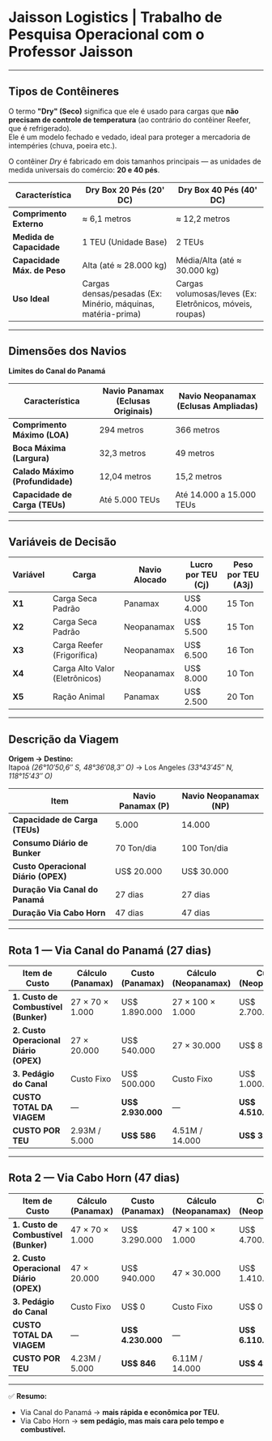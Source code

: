# Jaisson Logistics | Trabalho de Pesquisa Operacional com o Professor Jaisson

---

## Tipos de Contêineres

O termo **"Dry" (Seco)** significa que ele é usado para cargas que **não precisam de controle de temperatura** (ao contrário do contêiner Reefer, que é refrigerado).  
Ele é um modelo fechado e vedado, ideal para proteger a mercadoria de intempéries (chuva, poeira etc.).

O contêiner *Dry* é fabricado em dois tamanhos principais — as unidades de medida universais do comércio: **20 e 40 pés**.

| Característica | Dry Box 20 Pés (20' DC) | Dry Box 40 Pés (40' DC) |
|----------------|--------------------------|--------------------------|
| **Comprimento Externo** | ≈ 6,1 metros | ≈ 12,2 metros |
| **Medida de Capacidade** | 1 TEU (Unidade Base) | 2 TEUs |
| **Capacidade Máx. de Peso** | Alta (até ≈ 28.000 kg) | Média/Alta (até ≈ 30.000 kg) |
| **Uso Ideal** | Cargas densas/pesadas (Ex: Minério, máquinas, matéria-prima) | Cargas volumosas/leves (Ex: Eletrônicos, móveis, roupas) |

---

## Dimensões dos Navios

**Limites do Canal do Panamá**

| Característica | Navio Panamax (Eclusas Originais) | Navio Neopanamax (Eclusas Ampliadas) |
|----------------|------------------------------------|--------------------------------------|
| **Comprimento Máximo (LOA)** | 294 metros | 366 metros |
| **Boca Máxima (Largura)** | 32,3 metros | 49 metros |
| **Calado Máximo (Profundidade)** | 12,04 metros | 15,2 metros |
| **Capacidade de Carga (TEUs)** | Até 5.000 TEUs | Até 14.000 a 15.000 TEUs |

---

## Variáveis de Decisão

| Variável | Carga | Navio Alocado | Lucro por TEU (Cj) | Peso por TEU (A3j) |
|-----------|--------|----------------|---------------------|---------------------|
| **X1** | Carga Seca Padrão | Panamax | US$ 4.000 | 15 Ton |
| **X2** | Carga Seca Padrão | Neopanamax | US$ 5.500 | 15 Ton |
| **X3** | Carga Reefer (Frigorífica) | Neopanamax | US$ 6.500 | 16 Ton |
| **X4** | Carga Alto Valor (Eletrônicos) | Neopanamax | US$ 8.000 | 10 Ton |
| **X5** | Ração Animal | Panamax | US$ 2.500 | 20 Ton |

---

## Descrição da Viagem

**Origem → Destino:**  
Itapoá *(26°10′50,6″ S, 48°36′08,3″ O)* → Los Angeles *(33°43′45″ N, 118°15′43″ O)*

| Item | Navio Panamax (P) | Navio Neopanamax (NP) |
|------|--------------------|------------------------|
| **Capacidade de Carga (TEUs)** | 5.000 | 14.000 |
| **Consumo Diário de Bunker** | 70 Ton/dia | 100 Ton/dia |
| **Custo Operacional Diário (OPEX)** | US$ 20.000 | US$ 30.000 |
| **Duração Via Canal do Panamá** | 27 dias | 27 dias |
| **Duração Via Cabo Horn** | 47 dias | 47 dias |

---

## Rota 1 — Via Canal do Panamá (27 dias)

| Item de Custo | Cálculo (Panamax) | Custo (Panamax) | Cálculo (Neopanamax) | Custo (Neopanamax) |
|----------------|--------------------|-----------------|----------------------|---------------------|
| **1. Custo de Combustível (Bunker)** | 27 × 70 × 1.000 | US$ 1.890.000 | 27 × 100 × 1.000 | US$ 2.700.000 |
| **2. Custo Operacional Diário (OPEX)** | 27 × 20.000 | US$ 540.000 | 27 × 30.000 | US$ 810.000 |
| **3. Pedágio do Canal** | Custo Fixo | US$ 500.000 | Custo Fixo | US$ 1.000.000 |
| **CUSTO TOTAL DA VIAGEM** | — | **US$ 2.930.000** | — | **US$ 4.510.000** |
| **CUSTO POR TEU** | 2.93M / 5.000 | **US$ 586** | 4.51M / 14.000 | **US$ 322** |

---

## Rota 2 — Via Cabo Horn (47 dias)

| Item de Custo | Cálculo (Panamax) | Custo (Panamax) | Cálculo (Neopanamax) | Custo (Neopanamax) |
|----------------|--------------------|-----------------|----------------------|---------------------|
| **1. Custo de Combustível (Bunker)** | 47 × 70 × 1.000 | US$ 3.290.000 | 47 × 100 × 1.000 | US$ 4.700.000 |
| **2. Custo Operacional Diário (OPEX)** | 47 × 20.000 | US$ 940.000 | 47 × 30.000 | US$ 1.410.000 |
| **3. Pedágio do Canal** | Custo Fixo | US$ 0 | Custo Fixo | US$ 0 |
| **CUSTO TOTAL DA VIAGEM** | — | **US$ 4.230.000** | — | **US$ 6.110.000** |
| **CUSTO POR TEU** | 4.23M / 5.000 | **US$ 846** | 6.11M / 14.000 | **US$ 436** |

---

✅ **Resumo:**
- Via Canal do Panamá → **mais rápida e econômica por TEU.**
- Via Cabo Horn → **sem pedágio, mas mais cara pelo tempo e combustível.**
